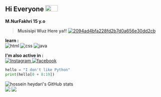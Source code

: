 ## Hi Everyone <img src = "https://raw.githubusercontent.com/rahulbanerjee26/githubProfileReadmeGenerator/main/gifs/wave.gif" width = 40px height='20px'>


**M.NurFakhri 15 y.o**
> **Musisipi Wuz Here ya!!** 
<a href="https://imgbb.com/"><img src="https://i.ibb.co/wQF2r0k/2094ad4bfa228fd2b7d0a656e30dd2cb.gif" alt="2094ad4bfa228fd2b7d0a656e30dd2cb" border="0"></a>

****learn  :**** <br>
![html](https://img.shields.io/badge/HTML-239120?style=for-the-badge&logo=html5&logoColor=white)
![css](https://img.shields.io/badge/CSS-239120?&style=for-the-badge&logo=css3&logoColor=white)
![java](https://img.shields.io/badge/JSS-F7DF1E?style=for-the-badge&logo=JSS&logoColor=white)

****I'm also active in :****<br>
  <a target="_blank" rel="noopener noreferrer" href="https://www.instagram.com/nurfakhri.id">
    <img alt="Instagram" src="https://img.shields.io/badge/Instagram-E4405F?style=for-the-badge&logo=instagram&logoColor=white"/>
  </a>   <a target="_blank" rel="noopener noreferrer" href="https://www.facebook.com/profile.php?id=100093215135754&mibextid=ZbWKwL">
    <img alt="facebook" src="https://img.shields.io/badge/facebook-%231877F2.svg?style=for-the-badge&logo=Facebook&logoColor=white"/>
  </a>

```py
hello = "I don't like Python"
print(hello[0 + 8:19])
```

  <img src="https://github-readme-stats.vercel.app/api?username=musisipi&show_icons=true&include_all_commits=true&theme=monokai" alt="hossein heydari's GitHub stats" /><br />
  <img src="https://github-readme-streak-stats.herokuapp.com/?user=musisipi&theme=monokai"/>
  <img src="https://github-readme-stats.vercel.app/api/top-langs/?user=musisipi&layout=compact&theme=monokai&langs_count=12"/><br />
</p>
